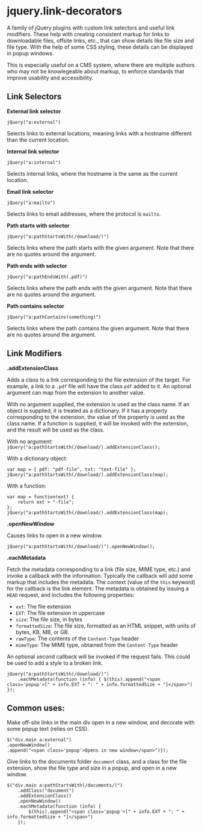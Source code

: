 # jquery.link-decorators

A family of jQuery plugins with custom link selectors and useful link modifiers.
These help with creating consistent markup for links to downloadable files, offsite
links, etc., that can show details like file size and file type. With the help of some
CSS styling, these details can be displayed in popup windows.

This is especially useful on a CMS system, where there are multiple authors who may not be knowlegeable about
markup, to enforce standards that improve usability and accessibility.

## Link Selectors
**External link selector**

`jQuery("a:external")`

Selects links to external locations, meaning links with a hostname different than the current location.

**Internal link selector**

`jQuery("a:internal")`

Selects internal links, where the hostname is the same as the current location.

**Email link selector**

`jQuery("a:mailto")`

Selects links to email addresses, where the protocol is `mailto`.

**Path starts with selector**

`jQuery("a:pathStartsWith(/download/)")`

Selects links where the path starts with the given argument. Note that there are no quotes around the argument.

**Path ends with selector**

`jQuery("a:pathEndsWith(.pdf)")`

Selects links where the path ends with the given argument. Note that there are no quotes around the argument.

**Path contains selector**

`jQuery("a:pathContains(something)")`

Selects links where the path contains the given argument. Note that there are no quotes around the argument.

## Link Modifiers

**.addExtensionClass**

Adds a class to a link corresponding to the file extension of the target. For example, a link to a `.pdf` file
will have the class `pdf` added to it. An optional argument can map from the extension to another
value.

With no argument supplied, the extension is used as the class name. If an object is supplied,
it is treated as a dictionary. If it has a property corresponding to the extension, the value
of the property is used as the class name. If a function is supplied, it will be invoked with
the extension, and the result will be used as the class.

With no argument: `jQuery("a:pathStartsWith(/download/).addExtensionClass();`

With a dictionary object:
```
var map = { pdf: "pdf-file", txt: "text-file" };
jQuery("a:pathStartsWith(/download/).addExtensionClass(map);
```

With a function:
```
var map = function(ext) {
	return ext + "-file";
};
jQuery("a:pathStartsWith(/download/).addExtensionClass(map);
```

**.openNewWindow**

Causes links to open in a new window. 

`jQuery("a:pathStartsWith(/download/)").openNewWindow();`

**.eachMetadata**
	
Fetch the metadata corresponding to a link (file size, MIME type, etc.) and invoke a callback with the information.
Typically the callback will add some markup that includes the metadata. The context (value of the `this` keyword)
for the callback is the link element.
The metadata is obtained by issuing a `HEAD` request, and includes the following properties:
* `ext`: The file extension
* `EXT`: The file extension in uppercase
* `size`: The file size, in bytes
* `formattedSize`: The file size, formatted as an HTML snippet, with units of bytes, KB, MB, or GB.
* `rawType`: The contents of the `Content-Type` header
* `mimeType`: The MIME type, obtained from the `Content-Type` header

An optional second callback will be invoked if the request fails. This could be used to add a style to a broken link.

```
jQuery("a:pathStartsWith(/download/)")
	.eachMetadata(function (info) { $(this).append("<span class='popup'>[" + info.EXT + ": " + info.formattedSize + "]</span>") });
```

## Common uses:
Make off-site links in the main div open in a new window, and decorate with
some popup text (relies on CSS).
```
$("div.main a:external")
.openNewWindow()
.append("<span class='popup'>Opens in new window</span>")});
```

Give links to the documents folder `document` class, and a class for the file extension,
show the file type and size in a popup, and open in a new window.
```
$("div.main a:pathStartsWith(/documents/)")
	.addClass("document")
	.addExtensionClass()
	.openNewWindow()
	.eachMetadata(function (info) {
		$(this).append("<span class='popup'>[" + info.EXT + ": " + info.formattedSize + "]</span>")
	});
```
